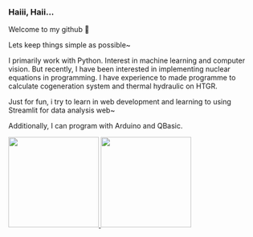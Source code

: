 ### Haiii, Haii... 
Welcome to my github 💫

Lets keep things simple as possible~

I primarily work with Python. Interest in machine learning and computer vision.
But recently, I have been interested in implementing nuclear equations in programming. 
I have experience to made programme to calculate cogeneration system and thermal hydraulic on HTGR.

Just for fun, i try to learn in web development and learning to using Streamlit for data analysis web~

Additionally, I can program with Arduino and QBasic.

<p align="left">
<a href="https://github.com/dhiyasalmas">
  <img height="180em" src="https://github-readme-stats-eight-theta.vercel.app/api?username=dhiyasalmas&show_icons=true&theme=algolia&include_all_commits=true&count_private=true"/>
  <img height="180em" src="https://github-readme-stats-eight-theta.vercel.app/api/top-langs/?username=dhiyasalmas&layout=compact&langs_count=8&theme=algolia"/>
</a>
</p>

<!--
**dhiyasalmas/dhiyasalmas** is a ✨ _special_ ✨ repository because its `README.md` (this file) appears on your GitHub profile.

Here are some ideas to get you started:

- 🔭 I’m currently working on ...
- 🌱 I’m currently learning ...
- 👯 I’m looking to collaborate on ...
- 🤔 I’m looking for help with ...
- 💬 Ask me about ...
- 📫 How to reach me: ...
- 😄 Pronouns: ...
- ⚡ Fun fact: ...
-->

